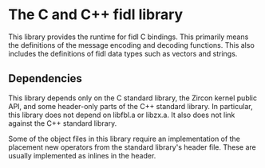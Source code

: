 # The C and C++ fidl library

This library provides the runtime for fidl C bindings. This primarily
means the definitions of the message encoding and decoding
functions. This also includes the definitions of fidl data types such
as vectors and strings.

## Dependencies

This library depends only on the C standard library, the Zircon kernel
public API, and some header-only parts of the C++ standard library.
In particular, this library does not depend on libfbl.a or libzx.a.
It also does not link against the C++ standard library.

Some of the object files in this library require an implementation of the
placement new operators from the standard library's <new> header file.
These are usually implemented as inlines in the header.
